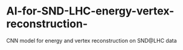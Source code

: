 # AI-for-SND-LHC-energy-vertex-reconstruction-
CNN model for energy and vertex reconstruction on SND@LHC data
